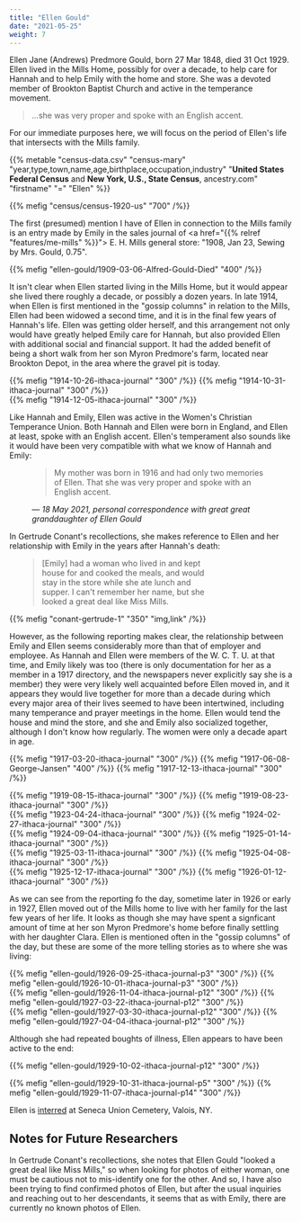 ```yaml
---
title: "Ellen Gould"
date: "2021-05-25"
weight: 7
---
```


Ellen Jane (Andrews) Predmore Gould, born 27 Mar 1848, died 31 Oct 1929. Ellen lived in the Mills Home, possibly for over a decade, to help care for Hannah and to help Emily with the home and store. She was a devoted member of Brookton Baptist Church and active in the temperance movement.

<!--more-->

<blockquote>
<p>
...she was very proper and spoke with an English accent. 
</p>
</blockquote>

For our immediate purposes here, we will focus on the period of Ellen's life that intersects with the Mills family.

{{% metable "census-data.csv" "census-mary" "year,type,town,name,age,birthplace,occupation,industry" "**United States Federal Census** and **New York, U.S., State Census**, ancestry.com" "firstname" "=" "Ellen" %}}

{{% mefig "census/census-1920-us" "700" /%}}

The first (presumed) mention I have of Ellen in connection to the Mills family is an entry made by Emily in the sales journal of <a href="{{% relref "features/me-mills" %}}"> E. H. Mills general store</a>: "1908, Jan 23, Sewing by Mrs. Gould, 0.75".

{{% mefig "ellen-gould/1909-03-06-Alfred-Gould-Died"  "400" /%}}

It isn't clear when Ellen started living in the Mills Home, but it would appear she lived there roughly a decade, or possibly a dozen years. In late 1914, when Ellen is first mentioned in the "gossip columns" in relation to the Mills, Ellen had been widowed a second time, and it is in the final few years of Hannah's life. Ellen was getting older herself, and this arrangement not only would have greatly helped Emily care for Hannah, but also provided Ellen with additional social and financial support. It had the added benefit of being a short walk from her son Myron Predmore's farm, located near Brookton Depot, in the area where the gravel pit is today.

<div class="cols">
  {{% mefig "1914-10-26-ithaca-journal" "300" /%}}
  {{% mefig "1914-10-31-ithaca-journal" "300" /%}}
</div>
{{% mefig "1914-12-05-ithaca-journal" "300" /%}}

Like Hannah and Emily, Ellen was active in the Women's Christian Temperance Union. Both Hannah and Ellen were born in England, and Ellen at least, spoke with an English accent. Ellen's temperament also sounds like it would have been very compatible with what we know of Hannah and Emily:

<figure class="quote-only">
<blockquote>
My mother was born in 1916 and had only two memories of Ellen. That she was very proper and spoke with an English accent.
</blockquote>
<figcaption>
— <cite>18 May 2021, personal correspondence with great great granddaughter of Ellen Gould</cite>
</figcaption>
</figure>

In Gertrude Conant's recollections, she makes reference to Ellen and her relationship with Emily in the years after Hannah's death:

<blockquote style="max-width: 300px;margin-left:3em">[Emily] had a woman who lived in and kept house for and cooked the meals, and would stay in the store while she ate lunch and supper. I can't remember her name, but she looked a great deal like Miss Mills.</blockquote>

{{% mefig "conant-gertrude-1" "350" "img,link" /%}}

However, as the following reporting makes clear, the relationship between Emily and Ellen seems considerably more than that of employer and employee. As Hannah and Ellen were members of the W. C. T. U. at that time, and Emily likely was too (there is only documentation for her as a member in a 1917 directory, and the newspapers never explicitly say she is a member) they were very likely well acquainted before Ellen moved in, and it appears they would live together for more than a decade during which every major area of their lives seemed to have been intertwined, including many temperance and prayer meetings in the home. Ellen would tend the house and mind the store, and she and Emily also socialized together, although I don't know how regularly. The women were only a decade apart in age.

{{% mefig "1917-03-20-ithaca-journal" "300" /%}}
{{% mefig "1917-06-08-George-Jansen" "400" /%}}
{{% mefig "1917-12-13-ithaca-journal" "300" /%}}

<div class="cols">
  {{% mefig "1919-08-15-ithaca-journal" "300" /%}}
  {{% mefig "1919-08-23-ithaca-journal" "300" /%}}
</div>
<div class="cols">
  {{% mefig "1923-04-24-ithaca-journal" "300" /%}}
  {{% mefig "1924-02-27-ithaca-journal" "300" /%}}
</div>
<div class="cols">
  {{% mefig "1924-09-04-ithaca-journal" "300" /%}}
  {{% mefig "1925-01-14-ithaca-journal" "300" /%}}
</div>
<div class="cols">
  {{% mefig "1925-03-11-ithaca-journal" "300" /%}}
  {{% mefig "1925-04-08-ithaca-journal" "300" /%}}
</div>

<div class="cols">
  {{% mefig "1925-12-17-ithaca-journal" "300" /%}}
  {{% mefig "1926-01-12-ithaca-journal" "300" /%}}
</div>

As we can see from the reporting fo the day, sometime later in 1926 or early in 1927, Ellen moved out of the Mills home to live with her family for the last few years of her life. It looks as though she may have spent a signficant amount of time at her son Myron Predmore's home before finally settling with her daughter Clara. Ellen is mentioned often in the "gossip columns" of the day, but these are some of the more telling stories as to where she was living:

<div class="cols">
  {{% mefig "ellen-gould/1926-09-25-ithaca-journal-p3" "300" /%}}
  {{% mefig "ellen-gould/1926-10-01-ithaca-journal-p3" "300" /%}}
</div>

<div class="cols">
  {{% mefig "ellen-gould/1926-11-04-ithaca-journal-p12" "300" /%}}
  {{% mefig "ellen-gould/1927-03-22-ithaca-journal-p12" "300" /%}}
</div>
<div class="cols">
  {{% mefig "ellen-gould/1927-03-30-ithaca-journal-p12" "300" /%}}
  {{% mefig "ellen-gould/1927-04-04-ithaca-journal-p12" "300" /%}}
</div>

Although she had repeated boughts of illness, Ellen appears to have been active to the end:

{{% mefig "ellen-gould/1929-10-02-ithaca-journal-p12" "300" /%}}
<div class="cols">
  {{% mefig "ellen-gould/1929-10-31-ithaca-journal-p5" "300" /%}}
  {{% mefig "ellen-gould/1929-11-07-ithaca-journal-p14" "300" /%}}
</div>

Ellen is [interred](https://www.findagrave.com/memorial/35944445/ellen-jane-predmore) at Seneca Union Cemetery, Valois, NY.

## Notes for Future Researchers

In Gertrude Conant's recollections, she notes that Ellen Gould "looked a great deal like Miss Mills," so when looking for photos of either woman, one must be cautious not to mis-identify one for the other. And so, I have also been trying to find confirmed photos of Ellen, but after the usual inquiries and reaching out to her descendants, it seems that as with Emily, there are currently no known photos of Ellen.

